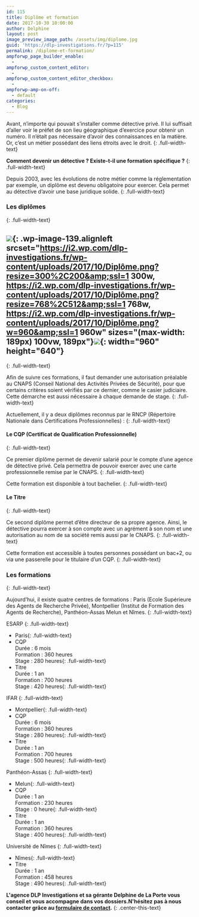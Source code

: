 ```yaml
---
id: 115
title: Diplôme et formation
date: 2017-10-30 10:00:00
author: Delphine
layout: post
image_preview_image_path: /assets/img/diplome.jpg
guid: 'https://dlp-investigations.fr/?p=115'
permalink: /diplome-et-formation/
ampforwp_page_builder_enable:
  -
ampforwp_custom_content_editor:
  -
ampforwp_custom_content_editor_checkbox:
  -
ampforwp-amp-on-off:
  - default
categories:
  - Blog
---
```


Avant, n’importe qui pouvait s’installer comme d&eacute;tective priv&eacute;. Il lui suffisait d’aller voir le pr&eacute;fet de son lieu g&eacute;ographique d’exercice pour obtenir un num&eacute;ro. Il n’&eacute;tait pas n&eacute;cessaire d’avoir des connaissances en la mati&egrave;re. Or, c’est un m&eacute;tier poss&eacute;dant des liens &eacute;troits avec le droit.
{: .full-width-text}

**Comment devenir un d&eacute;tective ? Existe-t-il une formation sp&eacute;cifique ?**
{: .full-width-text}

Depuis 2003, avec les &eacute;volutions de notre m&eacute;tier comme la r&eacute;glementation par exemple, un dipl&ocirc;me est devenu obligatoire pour exercer. Cela permet au d&eacute;tective d’avoir une base juridique solide.<!--base32-c9gq6t9k68pp6eb7e4v78ebb6rw70w1pcnh3et9mervkgtb2c8v74xtq61vk2w33dtm36tbm75ppawkpddkq8rhjccw7cdtmf1u72dhhetnk4xtk6dj78v9k6tu64v9q6nr70rbqddr68t3be4w74u3acdhqedv3chu6uthhemvk4t38d1jq8vkb6hw7crhpdtn70tvq75rkccbn6xhqcebh6tq74dtge9h70rtte8v3gx1kc9jk8xtpc5t6gwk3chn3cxb4dcvpavkp6rt78rhrcnt7cdk5egtp4t3ed9r7ay1kcxj6wxtp6hv64d9p65v3cw336drkct3bddhqacvd6tt7adv1f1m6prv8e4vp2t3bcxhpewkg71t78x33f1t6prvr65u68rvp6dkp4rhjccuq8w31cdu6mbb2c5tpactj-base32-->
{: .full-width-text}

### Les dipl&ocirc;mes&nbsp;
{: .full-width-text}

## ![](https://i2.wp.com/dlp-investigations.fr/wp-content/uploads/2017/10/Diplôme.png?resize=189%2C126&amp;ssl=1){: .wp-image-139.alignleft srcset="https://i2.wp.com/dlp-investigations.fr/wp-content/uploads/2017/10/Diplôme.png?resize=300%2C200&amp;ssl=1 300w, https://i2.wp.com/dlp-investigations.fr/wp-content/uploads/2017/10/Diplôme.png?resize=768%2C512&amp;ssl=1 768w, https://i2.wp.com/dlp-investigations.fr/wp-content/uploads/2017/10/Diplôme.png?w=960&amp;ssl=1 960w" sizes="(max-width: 189px) 100vw, 189px"}![](/uploads/diplôme.png){: width="960" height="640"}
{: .full-width-text}

Afin de suivre ces formations, il faut demander une autorisation pr&eacute;alable au CNAPS (Conseil National des Activit&eacute;s Priv&eacute;es de S&eacute;curit&eacute;), pour que certains crit&egrave;res soient v&eacute;rifi&eacute;s par ce dernier, comme le casier judiciaire. Cette d&eacute;marche est aussi n&eacute;cessaire &agrave; chaque demande de stage.
{: .full-width-text}

Actuellement, il y a deux dipl&ocirc;mes reconnus par le RNCP (R&eacute;pertoire Nationale dans Certifications Professionnelles) :
{: .full-width-text}

#### Le CQP (Certificat de Qualification Professionnelle)
{: .full-width-text}

Ce premier dipl&ocirc;me permet de devenir salari&eacute; pour le compte d’une agence de d&eacute;tective priv&eacute;. Cela permettra de pouvoir exercer avec une carte professionnelle remise par le CNAPS.
{: .full-width-text}

Cette formation est disponible &agrave; tout bachelier.
{: .full-width-text}

#### Le Titre
{: .full-width-text}

Ce second dipl&ocirc;me permet d’&ecirc;tre directeur de sa propre agence. Ainsi, le d&eacute;tective pourra exercer &agrave; son compte avec un agr&eacute;ment &agrave; son nom et une autorisation au nom de sa soci&eacute;t&eacute; remis aussi par le CNAPS.
{: .full-width-text}

Cette formation est accessible &agrave; toutes personnes poss&eacute;dant un bac+2, ou via une passerelle pour le titulaire d’un CQP.
{: .full-width-text}

### Les formations
{: .full-width-text}

Aujourd’hui, il existe quatre centres de formations : Paris (Ecole Sup&eacute;rieure des Agents de Recherche Priv&eacute;e), Montpellier (Institut de Formation des Agents de Recherche), Panth&eacute;on-Assas Melun et N&icirc;mes.
{: .full-width-text}

ESARP
{: .full-width-text}

* Paris{: .full-width-text}
* CQP<br>Dur&eacute;e : 6 mois<br>Formation : 360 heures<br>Stage : 280 heures{: .full-width-text}
* Titre<br>Dur&eacute;e : 1 an<br>Formation : 700 heures<br>Stage : 420 heures{: .full-width-text}

IFAR
{: .full-width-text}

* Montpellier{: .full-width-text}
* CQP<br>Dur&eacute;e : 6 mois<br>Formation : 360 heures<br>Stage : 280 heures{: .full-width-text}
* Titre<br>Dur&eacute;e : 1 an<br>Formation : 700 heures<br>Stage : 500 heures{: .full-width-text}

Panth&eacute;on-Assas
{: .full-width-text}

* Melun{: .full-width-text}
* CQP<br>Dur&eacute;e : 1 an&nbsp;<br>Formation : 230 heures<br>Stage : 0 heure{: .full-width-text}
* Titre<br>Dur&eacute;e : 1 an<br>Formation : 360 heures<br>Stage : 400 heures{: .full-width-text}

Universit&eacute; de N&icirc;mes
{: .full-width-text}

* N&icirc;mes{: .full-width-text}
* Titre<br>Dur&eacute;e : 1 an<br>Formation : 458 heures<br>Stage : 490 heures{: .full-width-text}

**L'agence DLP Investigations et sa g&eacute;rante Delphine de La Porte vous conseil et vous accompagne dans vos dossiers.N'h&eacute;sitez pas &agrave; nous contacter gr&acirc;ce au&nbsp;[formulaire de contact](https://dlp-investigations.fr/#contact).**
{: .center-this-text}

<div class="csRow"><div class="csColumn" style="margin: 0px; padding: 0px; float: left; width: 23.2%;" data-csstartpoint="7" data-csendpoint="230" data-cswidth="23.2%" data-csid="359cbd23-b233-b026-9860-8b06b1880bbe"><ul></ul></div><div class="csColumn" style="margin: 0px; padding: 0px; float: left; width: 22.7%;" data-csstartpoint="494" data-csendpoint="712" data-cswidth="22.7%" data-csid="40f4dbc9-c58d-b77c-9467-b55b8d74ef69"><ul></ul><p class="full-width-text">&nbsp;</p></div></div>